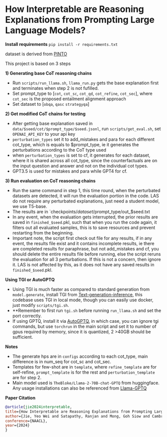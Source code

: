 # How Interpretable are Reasoning Explanations from Prompting Large Language Models?


**Install requirements**
`pip install -r requirements.txt`

dataset is derived from [PINTO](https://github.com/wangpf3/pinto-faithful-language-reasoning)

This project is based on 3 steps

**1) Generating base CoT reasoning chains**
- Run `scripts/run_llama.sh`, `llama_run.py` gets the base explanation first and terminates when step 2 is not fufilled.
- Set prompt_type to [`cot`, `cot_sc`, `cot_qd`, `cot_refine`, `cot_sec`], where `cot_sec` is the proposed entailment alignment approach
- Set dataset to [`obqa`, `qasc` `strategyqa`]

**2) Get modified CoT chains for testing**
- After getting base explanation saved in `data/$seed/cot/$prompt_type/$seed.jsonl`, run `scripts/get_eval.sh`, set `OPENAI_API_KEY` to your api key
- `perturbation_types` set it to add_mistakes and para for each different cot_type, which is equals to $prompt_type, ie it generates the perturbations according to the CoT type used
- when `perturbation_types` is set to cf, it generates for each dataset, where it is shared across all cot_type, since the counterfactuals are on the input question and answer and not on the individual cot types.
- GPT3.5 is used for mistakes and para while GPT4 for cf.

**3) Run evaluation on CoT reasoning chains**
- Run the same command in step 1, this time round, when the perturbated datasets are detected, it will run the evaluation portion in the code. LAS do not require any perturbated explanations, just need a student model, we use T5-base.
- The results are in `checkpoints/$dataset/$prompt_type/out_$seed.txt
- In any event, when the evaluation gets interrupted, the prior results are saved in `finished_$seed`.pkl, such that when you run the code again, it filters out all evaluated samples, this is to save resources and prevent restarting from the beginning.
- Important note, the script first check out file for any results, if in any event, the results file exist and it contains incomplete results, ie there are completed results for paraphrase, but not add_mistakes and cf, you should delete the entire results file before running, else the script reruns the evaluation for all 3 perturbations. If this is not a concern, then ignore it. LAS is not affected by this, as it does not have any saved results in `finished_$seed`.pkl.

**Using TGI or AutoGPTQ**
- Using TGI is much faster as compared to standard generation from `model.generate`, install TGI from [Text-generation-inference](https://github.com/huggingface/text-generation-inference), this codebase uses TGI in local mode, though you can easily use docker, just modify `scripts/tgi.sh`.
- **Remember to first run `tgi.sh` before running `run_llama.sh` and set the port correctly.
- If using GPTQ, install it via [AutoGPTQ](https://github.com/PanQiWei/AutoGPTQ), in which case, you can ignore tgi commands, but use `torchrun` in the main script and set it to number of gpus required by memory, since it is quantized, 2 >40GB should be sufficient.

**Notes**
- The generate hps are in `configs` according to each cot_type, main difference is in num_seq for cot_sc and cot_sec.
- Templates for few-shot are in `template`, where `refine_template` are for self-refine, `prompt_template` is for the rest and `perturbation_template` are for step 2.
- Main model used is `TheBloke/Llama-2-70B-chat-GPTQ` from huggingface. Any usage installations can also be referenced from [Llama-GPTQ](https://huggingface.co/TheBloke/Llama-2-70B-Chat-GPTQ)

**Paper Citation**
```bibtex
@article{jie2024interpretable,
title={How Interpretable are Reasoning Explanations from Prompting Large Language Models?},
author={Jie, Yeo Wei and Satapathy, Ranjan and Mong, Goh Siow and Cambria, Erik},
conference={NAACL},
year={2024}
}
